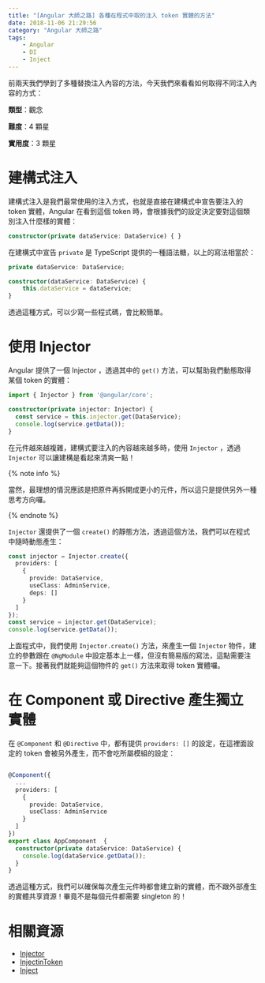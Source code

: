 ```yaml
---
title: "[Angular 大師之路] 各種在程式中取的注入 token 實體的方法"
date: 2018-11-06 21:29:56
category: "Angular 大師之路"
tags:
	- Angular
	- DI
	- Inject
---
```


前兩天我們學到了多種替換注入內容的方法，今天我們來看看如何取得不同注入內容的方式：

<!-- more -->

**類型**：觀念

**難度**：4 顆星

**實用度**：3 顆星

# 建構式注入

建構式注入是我們最常使用的注入方式，也就是直接在建構式中宣告要注入的 token 實體，Angular 在看到這個 token 時，會根據我們的設定決定要對這個類別注入什麼樣的實體：

```typescript
constructor(private dataService: DataService) { }
```

在建構式中宣告 `private` 是 TypeScript 提供的一種語法糖，以上的寫法相當於：

```typescript
private dataService: DataService;

constructor(dataService: DataService) {
    this.dataService = dataService;
}
```

透過這種方式，可以少寫一些程式碼，會比較簡單。

# 使用 Injector

Angular 提供了一個 Injector ，透過其中的 `get()` 方法，可以幫助我們動態取得某個 token 的實體：

```typescript
import { Injector } from '@angular/core';

constructor(private injector: Injector) {
  const service = this.injector.get(DataService);
  console.log(service.getData());
}
```

在元件越來越複雜，建構式要注入的內容越來越多時，使用 `Injector` ，透過 `Injector` 可以讓建構是看起來清爽一點！

{% note info %}

當然，最理想的情況應該是把原件再拆開成更小的元件，所以這只是提供另外一種思考方向囉。

{% endnote %}

`Injector` 還提供了一個 `create()` 的靜態方法，透過這個方法，我們可以在程式中隨時動態產生：

```typescript
const injector = Injector.create({
  providers: [
    {
      provide: DataService,
      useClass: AdminService,
      deps: []
    }
  ]
});
const service = injector.get(DataService);
console.log(service.getData());
```

上面程式中，我們使用 `Injector.create()` 方法，來產生一個 `Injector` 物件，建立的參數跟在 `@NgModule` 中設定基本上一樣，但沒有簡易版的寫法，這點需要注意一下。接著我們就能夠這個物件的 `get()` 方法來取得 token 實體囉。

# 在 Component 或 Directive 產生獨立實體

在 `@Component` 和 `@Directive` 中，都有提供 `providers: []` 的設定，在這裡面設定的 token 會被另外產生，而不會吃所屬模組的設定：

```typescript

@Component({
  ...
  providers: [
    {
      provide: DataService,
      useClass: AdminService
    }
  ]
})
export class AppComponent  {
  constructor(private dataService: DataService) {
    console.log(dataService.getData());
  }
}
```

透過這種方式，我們可以確保每次產生元件時都會建立新的實體，而不跟外部產生的實體共享資源！畢竟不是每個元件都需要 singleton 的！

# 相關資源

- [Injector](https://angular.io/api/core/Injector)
- [InjectinToken](https://angular.io/api/core/InjectionToken)
- [Inject](https://angular.io/api/core/inject)